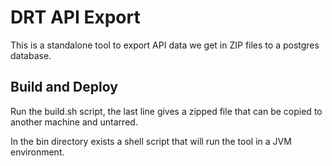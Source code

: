 # DRT API Export

This is a standalone tool to export API data we get in ZIP files to a postgres database.
 
## Build and Deploy

Run the build.sh script, the last line gives a zipped file that can be copied to another machine and untarred. 

In the bin directory exists a shell script that will run the tool in a JVM environment.